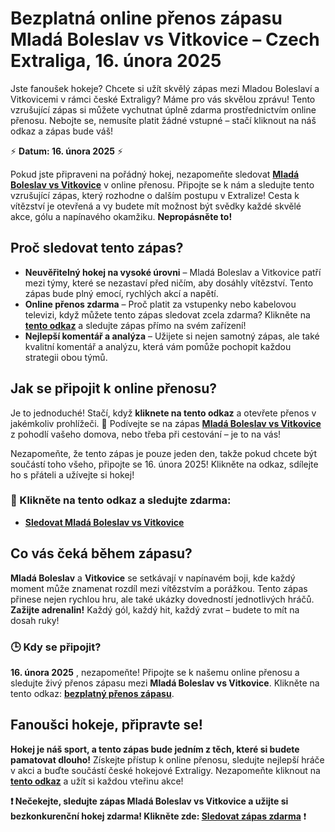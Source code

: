 # Bezplatná online přenos zápasu Mladá Boleslav vs Vitkovice – Czech Extraliga, 16. února 2025

Jste fanoušek hokeje? Chcete si užít skvělý zápas mezi Mladou Boleslaví a Vitkovicemi v rámci české Extraligy? Máme pro vás skvělou zprávu! Tento vzrušující zápas si můžete vychutnat úplně zdarma prostřednictvím online přenosu. Nebojte se, nemusíte platit žádné vstupné – stačí kliknout na náš odkaz a zápas bude váš!

⚡ **Datum: 16. února 2025** ⚡

Pokud jste připraveni na pořádný hokej, nezapomeňte sledovat [**Mladá Boleslav vs Vitkovice**](https://tinyurl.com/livestreamfreeo?st=Mlad%C3%A1+Boleslav+vs+Vitkovice&si=ghc) v online přenosu. Připojte se k nám a sledujte tento vzrušující zápas, který rozhodne o dalším postupu v Extralize! Cesta k vítězství je otevřená a vy budete mít možnost být svědky každé skvělé akce, gólu a napínavého okamžiku. **Nepropásněte to!**

## Proč sledovat tento zápas?

- **Neuvěřitelný hokej na vysoké úrovni** – Mladá Boleslav a Vitkovice patří mezi týmy, které se nezastaví před ničím, aby dosáhly vítězství. Tento zápas bude plný emocí, rychlých akcí a napětí.
- **Online přenos zdarma** – Proč platit za vstupenky nebo kabelovou televizi, když můžete tento zápas sledovat zcela zdarma? Klikněte na [**tento odkaz**](https://tinyurl.com/livestreamfreeo?st=Mlad%C3%A1+Boleslav+vs+Vitkovice&si=ghc) a sledujte zápas přímo na svém zařízení!
- **Nejlepší komentář a analýza** – Užijete si nejen samotný zápas, ale také kvalitní komentář a analýzu, která vám pomůže pochopit každou strategii obou týmů.

## Jak se připojit k online přenosu?

Je to jednoduché! Stačí, když **kliknete na tento odkaz** a otevřete přenos v jakémkoliv prohlížeči. 🎥 Podívejte se na zápas [**Mladá Boleslav vs Vitkovice**](https://tinyurl.com/livestreamfreeo?st=Mlad%C3%A1+Boleslav+vs+Vitkovice&si=ghc) z pohodlí vašeho domova, nebo třeba při cestování – je to na vás!

Nezapomeňte, že tento zápas je pouze jeden den, takže pokud chcete být součástí toho všeho, připojte se 16. února 2025! Klikněte na odkaz, sdílejte ho s přáteli a užívejte si hokej!

### 🔔 Klikněte na tento odkaz a sledujte zdarma:

- [**Sledovat Mladá Boleslav vs Vitkovice**](https://tinyurl.com/livestreamfreeo?st=Mlad%C3%A1+Boleslav+vs+Vitkovice&si=ghc)

## Co vás čeká během zápasu?

**Mladá Boleslav** a **Vitkovice** se setkávají v napínavém boji, kde každý moment může znamenat rozdíl mezi vítězstvím a porážkou. Tento zápas přinese nejen rychlou hru, ale také ukázky dovedností jednotlivých hráčů. **Zažijte adrenalin!** Každý gól, každý hit, každý zvrat – budete to mít na dosah ruky!

### 🕒 Kdy se připojit?

**16. února 2025** , nezapomeňte! Připojte se k našemu online přenosu a sledujte živý přenos zápasu mezi **Mladá Boleslav vs Vitkovice**. Klikněte na tento odkaz: [**bezplatný přenos zápasu**](https://tinyurl.com/livestreamfreeo?st=Mlad%C3%A1+Boleslav+vs+Vitkovice&si=ghc).

## Fanoušci hokeje, připravte se!

**Hokej je náš sport, a tento zápas bude jedním z těch, které si budete pamatovat dlouho!** Získejte přístup k online přenosu, sledujte nejlepší hráče v akci a buďte součástí české hokejové Extraligy. Nezapomeňte kliknout na [**tento odkaz**](https://tinyurl.com/livestreamfreeo?st=Mlad%C3%A1+Boleslav+vs+Vitkovice&si=ghc) a užít si každou vteřinu akce!

**❗ Nečekejte, sledujte zápas Mladá Boleslav vs Vitkovice a užijte si bezkonkurenční hokej zdarma! Klikněte zde: [Sledovat zápas zdarma](https://tinyurl.com/livestreamfreeo?st=Mlad%C3%A1+Boleslav+vs+Vitkovice&si=ghc)** ❗
